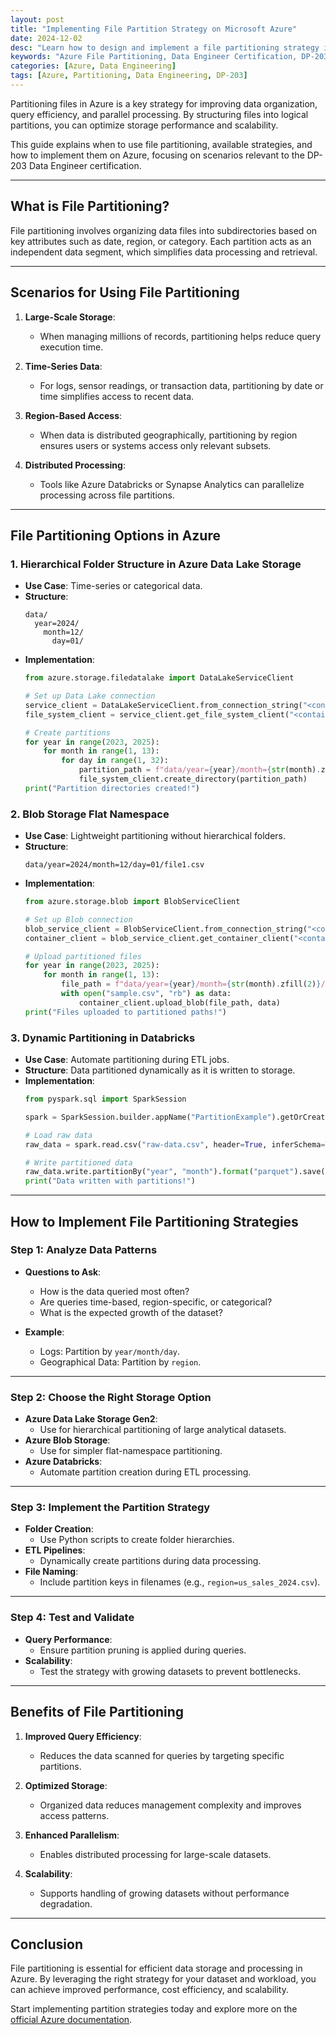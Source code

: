 ```yaml
---
layout: post
title: "Implementing File Partition Strategy on Microsoft Azure"
date: 2024-12-02
desc: "Learn how to design and implement a file partitioning strategy in Azure for efficient data storage and processing."
keywords: "Azure File Partitioning, Data Engineer Certification, DP-203, Partition Strategy, Azure Data Lake"
categories: [Azure, Data Engineering]
tags: [Azure, Partitioning, Data Engineering, DP-203]
---
```


Partitioning files in Azure is a key strategy for improving data organization, query efficiency, and parallel processing. By structuring files into logical partitions, you can optimize storage performance and scalability.

This guide explains when to use file partitioning, available strategies, and how to implement them on Azure, focusing on scenarios relevant to the DP-203 Data Engineer certification.

---

## What is File Partitioning?

File partitioning involves organizing data files into subdirectories based on key attributes such as date, region, or category. Each partition acts as an independent data segment, which simplifies data processing and retrieval.

---

## Scenarios for Using File Partitioning

1. **Large-Scale Storage**:
   - When managing millions of records, partitioning helps reduce query execution time.

2. **Time-Series Data**:
   - For logs, sensor readings, or transaction data, partitioning by date or time simplifies access to recent data.

3. **Region-Based Access**:
   - When data is distributed geographically, partitioning by region ensures users or systems access only relevant subsets.

4. **Distributed Processing**:
   - Tools like Azure Databricks or Synapse Analytics can parallelize processing across file partitions.

---

## File Partitioning Options in Azure

### 1. **Hierarchical Folder Structure in Azure Data Lake Storage**
   - **Use Case**: Time-series or categorical data.
   - **Structure**:
     ```
     data/
       year=2024/
         month=12/
           day=01/
     ```
   - **Implementation**:
     ```python
     from azure.storage.filedatalake import DataLakeServiceClient

     # Set up Data Lake connection
     service_client = DataLakeServiceClient.from_connection_string("<connection_string>")
     file_system_client = service_client.get_file_system_client("<container_name>")

     # Create partitions
     for year in range(2023, 2025):
         for month in range(1, 13):
             for day in range(1, 32):
                 partition_path = f"data/year={year}/month={str(month).zfill(2)}/day={str(day).zfill(2)}"
                 file_system_client.create_directory(partition_path)
     print("Partition directories created!")
     ```

### 2. **Blob Storage Flat Namespace**
   - **Use Case**: Lightweight partitioning without hierarchical folders.
   - **Structure**:
     ```
     data/year=2024/month=12/day=01/file1.csv
     ```
   - **Implementation**:
     ```python
     from azure.storage.blob import BlobServiceClient

     # Set up Blob connection
     blob_service_client = BlobServiceClient.from_connection_string("<connection_string>")
     container_client = blob_service_client.get_container_client("<container_name>")

     # Upload partitioned files
     for year in range(2023, 2025):
         for month in range(1, 13):
             file_path = f"data/year={year}/month={str(month).zfill(2)}/sample.csv"
             with open("sample.csv", "rb") as data:
                 container_client.upload_blob(file_path, data)
     print("Files uploaded to partitioned paths!")
     ```

### 3. **Dynamic Partitioning in Databricks**
   - **Use Case**: Automate partitioning during ETL jobs.
   - **Structure**: Data partitioned dynamically as it is written to storage.
   - **Implementation**:
     ```python
     from pyspark.sql import SparkSession

     spark = SparkSession.builder.appName("PartitionExample").getOrCreate()

     # Load raw data
     raw_data = spark.read.csv("raw-data.csv", header=True, inferSchema=True)

     # Write partitioned data
     raw_data.write.partitionBy("year", "month").format("parquet").save("abfss://<container>@<storage_account>.dfs.core.windows.net/data")
     print("Data written with partitions!")
     ```

---

## How to Implement File Partitioning Strategies

### Step 1: **Analyze Data Patterns**
   - **Questions to Ask**:
     - How is the data queried most often?
     - Are queries time-based, region-specific, or categorical?
     - What is the expected growth of the dataset?

   - **Example**:
     - Logs: Partition by `year/month/day`.
     - Geographical Data: Partition by `region`.

---

### Step 2: **Choose the Right Storage Option**
   - **Azure Data Lake Storage Gen2**:
     - Use for hierarchical partitioning of large analytical datasets.
   - **Azure Blob Storage**:
     - Use for simpler flat-namespace partitioning.
   - **Azure Databricks**:
     - Automate partition creation during ETL processing.

---

### Step 3: **Implement the Partition Strategy**
   - **Folder Creation**:
     - Use Python scripts to create folder hierarchies.
   - **ETL Pipelines**:
     - Dynamically create partitions during data processing.
   - **File Naming**:
     - Include partition keys in filenames (e.g., `region=us_sales_2024.csv`).

---

### Step 4: **Test and Validate**
   - **Query Performance**:
     - Ensure partition pruning is applied during queries.
   - **Scalability**:
     - Test the strategy with growing datasets to prevent bottlenecks.

---

## Benefits of File Partitioning

1. **Improved Query Efficiency**:
   - Reduces the data scanned for queries by targeting specific partitions.

2. **Optimized Storage**:
   - Organized data reduces management complexity and improves access patterns.

3. **Enhanced Parallelism**:
   - Enables distributed processing for large-scale datasets.

4. **Scalability**:
   - Supports handling of growing datasets without performance degradation.

---

## Conclusion

File partitioning is essential for efficient data storage and processing in Azure. By leveraging the right strategy for your dataset and workload, you can achieve improved performance, cost efficiency, and scalability.

Start implementing partition strategies today and explore more on the [official Azure documentation](https://learn.microsoft.com/azure/).
